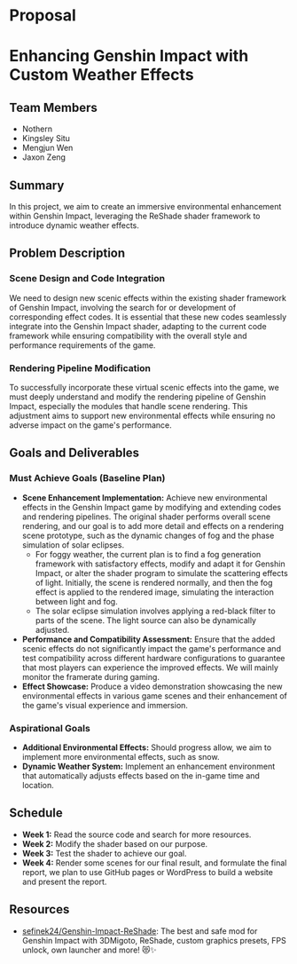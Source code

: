 # Proposal

# Enhancing Genshin Impact with Custom Weather Effects

## Team Members
- Nothern
- Kingsley Situ
- Mengjun Wen
- Jaxon Zeng

## Summary
In this project, we aim to create an immersive environmental enhancement within Genshin Impact, leveraging the ReShade shader framework to introduce dynamic weather effects.

## Problem Description
### Scene Design and Code Integration
We need to design new scenic effects within the existing shader framework of Genshin Impact, involving the search for or development of corresponding effect codes. It is essential that these new codes seamlessly integrate into the Genshin Impact shader, adapting to the current code framework while ensuring compatibility with the overall style and performance requirements of the game.

### Rendering Pipeline Modification
To successfully incorporate these virtual scenic effects into the game, we must deeply understand and modify the rendering pipeline of Genshin Impact, especially the modules that handle scene rendering. This adjustment aims to support new environmental effects while ensuring no adverse impact on the game's performance.

## Goals and Deliverables
### Must Achieve Goals (Baseline Plan)
- **Scene Enhancement Implementation:** Achieve new environmental effects in the Genshin Impact game by modifying and extending codes and rendering pipelines. The original shader performs overall scene rendering, and our goal is to add more detail and effects on a rendering scene prototype, such as the dynamic changes of fog and the phase simulation of solar eclipses.
  - For foggy weather, the current plan is to find a fog generation framework with satisfactory effects, modify and adapt it for Genshin Impact, or alter the shader program to simulate the scattering effects of light. Initially, the scene is rendered normally, and then the fog effect is applied to the rendered image, simulating the interaction between light and fog.
  - The solar eclipse simulation involves applying a red-black filter to parts of the scene. The light source can also be dynamically adjusted.
- **Performance and Compatibility Assessment:** Ensure that the added scenic effects do not significantly impact the game's performance and test compatibility across different hardware configurations to guarantee that most players can experience the improved effects. We will mainly monitor the framerate during gaming.
- **Effect Showcase:** Produce a video demonstration showcasing the new environmental effects in various game scenes and their enhancement of the game's visual experience and immersion.

### Aspirational Goals
- **Additional Environmental Effects:** Should progress allow, we aim to implement more environmental effects, such as snow.
- **Dynamic Weather System:** Implement an enhancement environment that automatically adjusts effects based on the in-game time and location.

## Schedule
- **Week 1:** Read the source code and search for more resources.
- **Week 2:** Modify the shader based on our purpose.
- **Week 3:** Test the shader to achieve our goal.
- **Week 4:** Render some scenes for our final result, and formulate the final report, we plan to use GitHub pages or WordPress to build a website and present the report.

## Resources
- [sefinek24/Genshin-Impact-ReShade](https://github.com/sefinek24/Genshin-Impact-ReShade): The best and safe mod for Genshin Impact with 3DMigoto, ReShade, custom graphics presets, FPS unlock, own launcher and more! 😻✨
